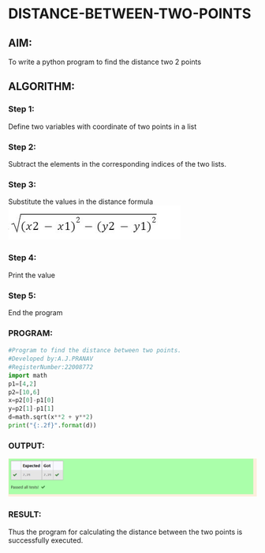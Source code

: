 # DISTANCE-BETWEEN-TWO-POINTS

## AIM:
To write a python program to find the distance two 2 points
## ALGORITHM:
### Step 1:
Define two variables with coordinate of two points in a list 
### Step 2: 
Subtract the elements in the corresponding indices of the two lists.
### Step 3: 
Substitute the values in the distance formula  ![formula](./formula1.png)
### Step 4:
Print the value
### Step 5: 
End the program
### PROGRAM:
```python
#Program to find the distance between two points.
#Developed by:A.J.PRANAV
#RegisterNumber:22008772
import math
p1=[4,2]
p2=[10,6]
x=p2[0]-p1[0]
y=p2[1]-p1[1]
d=math.sqrt(x**2 + y**2)
print("{:.2f}".format(d))
```

### OUTPUT:
![label](distbtw2pts.png)
### RESULT:
Thus the program for calculating the distance between the two points is successfully executed.
